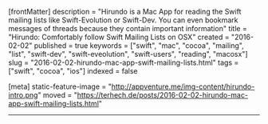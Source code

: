 [frontMatter]
description = "Hirundo is a Mac App for reading the Swift mailing lists like Swift-Evolution or Swift-Dev. You can even bookmark messages of threads because they contain important information"
title = "Hirundo: Comfortably follow Swift Mailing Lists on OSX"
created = "2016-02-02"
published = true
keywords = ["swift", "mac", "cocoa", "mailing", "list", "swift-dev", "swift-eveolution", "swift-users", "reading", "macosx"]
slug = "2016-02-02-hirundo-mac-app-swift-mailing-lists.html"
tags = ["swift", "cocoa", "ios"]
indexed = false

[meta]
static-feature-image = "http://appventure.me/img-content/hirundo-intro.png"
moved = "https://terhech.de/posts/2016-02-02-hirundo-mac-app-swift-mailing-lists.html"

---




